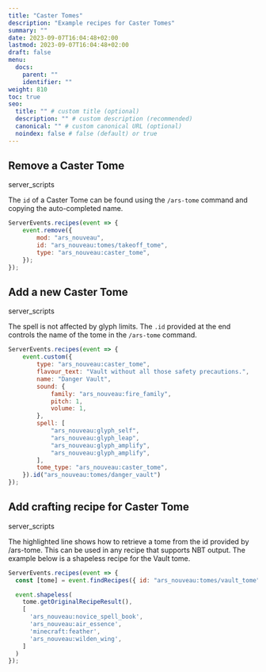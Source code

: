 ```yaml
---
title: "Caster Tomes"
description: "Example recipes for Caster Tomes"
summary: ""
date: 2023-09-07T16:04:48+02:00
lastmod: 2023-09-07T16:04:48+02:00
draft: false
menu:
  docs:
    parent: ""
    identifier: ""
weight: 810
toc: true
seo:
  title: "" # custom title (optional)
  description: "" # custom description (recommended)
  canonical: "" # custom canonical URL (optional)
  noindex: false # false (default) or true
---
```


## Remove a Caster Tome

<span class="badge text-bg-dark server-scripts">server_scripts</span>

The `id` of a Caster Tome can be found using the `/ars-tome` command and copying the auto-completed name.

```js
ServerEvents.recipes(event => {
    event.remove({
        mod: "ars_nouveau",
        id: "ars_nouveau:tomes/takeoff_tome",
        type: "ars_nouveau:caster_tome",
    });
});
```

## Add a new Caster Tome

<span class="badge text-bg-dark server-scripts">server_scripts</span>

The spell is not affected by glyph limits. The `.id` provided at the end controls the name of the tome in the `/ars-tome` command.

```js
ServerEvents.recipes(event => {
    event.custom({
        type: "ars_nouveau:caster_tome",
        flavour_text: "Vault without all those safety precautions.",
        name: "Danger Vault",
        sound: {
            family: "ars_nouveau:fire_family",
            pitch: 1,
            volume: 1,
        },
        spell: [
            "ars_nouveau:glyph_self",
            "ars_nouveau:glyph_leap",
            "ars_nouveau:glyph_amplify",
            "ars_nouveau:glyph_amplify",
        ],
        tome_type: "ars_nouveau:caster_tome",
    }).id("ars_nouveau:tomes/danger_vault")
});
```

## Add crafting recipe for Caster Tome

<span class="badge text-bg-dark server-scripts">server_scripts</span>

The highlighted line shows how to retrieve a tome from the id provided by /ars-tome. This can be used in any recipe that supports NBT output. The example below is a shapeless recipe for the Vault tome.

```js {hl_lines=2}
ServerEvents.recipes(event => {
  const [tome] = event.findRecipes({ id: "ars_nouveau:tomes/vault_tome" })

  event.shapeless(
    tome.getOriginalRecipeResult(),
    [
      'ars_nouveau:novice_spell_book',
      'ars_nouveau:air_essence',
      'minecraft:feather',
      'ars_nouveau:wilden_wing',
    ]
  )
});
```